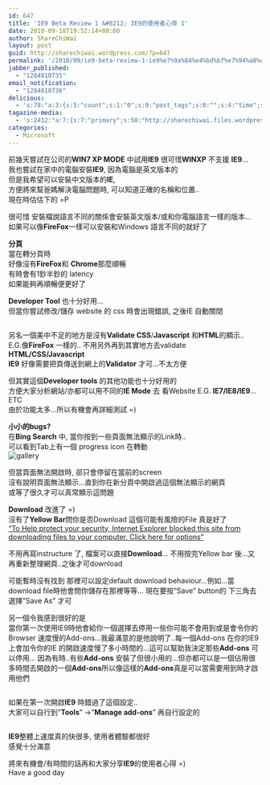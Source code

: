 ```yaml
---
id: 647
title: 'IE9 Beta Review 1 &#8212; IE9的使用者心得 1'
date: 2010-09-18T19:52:14+08:00
author: ShareChiWai
layout: post
guid: http://sharechiwai.wordpress.com/?p=647
permalink: '/2010/09/ie9-beta-review-1-ie9%e7%9a%84%e4%bd%bf%e7%94%a8%e8%80%85%e5%bf%83%e5%be%97-1/'
jabber_published:
  - "1284810735"
email_notification:
  - "1284810736"
delicious:
  - 's:78:"a:3:{s:5:"count";s:1:"0";s:9:"post_tags";s:0:"";s:4:"time";s:10:"1285160346";}";'
tagazine-media:
  - 's:2412:"a:7:{s:7:"primary";s:58:"http://sharechiwai.files.wordpress.com/2010/09/savecss.jpg";s:6:"images";a:8:{s:62:"http://sharechiwai.files.wordpress.com/2010/09/ie9language.jpg";a:6:{s:8:"file_url";s:62:"http://sharechiwai.files.wordpress.com/2010/09/ie9language.jpg";s:5:"width";s:3:"616";s:6:"height";s:3:"183";s:4:"type";s:5:"image";s:4:"area";s:6:"112728";s:9:"file_path";s:0:"";}s:58:"http://sharechiwai.files.wordpress.com/2010/09/savecss.jpg";a:6:{s:8:"file_url";s:58:"http://sharechiwai.files.wordpress.com/2010/09/savecss.jpg";s:5:"width";s:4:"1435";s:6:"height";s:3:"869";s:4:"type";s:5:"image";s:4:"area";s:7:"1247015";s:9:"file_path";s:0:"";}s:57:"http://sharechiwai.files.wordpress.com/2010/09/google.jpg";a:6:{s:8:"file_url";s:57:"http://sharechiwai.files.wordpress.com/2010/09/google.jpg";s:5:"width";s:3:"961";s:6:"height";s:3:"487";s:4:"type";s:5:"image";s:4:"area";s:6:"468007";s:9:"file_path";s:0:"";}s:58:"http://sharechiwai.files.wordpress.com/2010/09/google2.jpg";a:6:{s:8:"file_url";s:58:"http://sharechiwai.files.wordpress.com/2010/09/google2.jpg";s:5:"width";s:3:"961";s:6:"height";s:3:"487";s:4:"type";s:5:"image";s:4:"area";s:6:"468007";s:9:"file_path";s:0:"";}s:58:"http://sharechiwai.files.wordpress.com/2010/09/google3.jpg";a:6:{s:8:"file_url";s:58:"http://sharechiwai.files.wordpress.com/2010/09/google3.jpg";s:5:"width";s:3:"961";s:6:"height";s:3:"487";s:4:"type";s:5:"image";s:4:"area";s:6:"468007";s:9:"file_path";s:0:"";}s:55:"http://sharechiwai.files.wordpress.com/2010/09/save.jpg";a:6:{s:8:"file_url";s:55:"http://sharechiwai.files.wordpress.com/2010/09/save.jpg";s:5:"width";s:3:"943";s:6:"height";s:3:"478";s:4:"type";s:5:"image";s:4:"area";s:6:"450754";s:9:"file_path";s:0:"";}s:66:"http://sharechiwai.files.wordpress.com/2010/09/ie-addesonspeed.jpg";a:6:{s:8:"file_url";s:66:"http://sharechiwai.files.wordpress.com/2010/09/ie-addesonspeed.jpg";s:5:"width";s:3:"560";s:6:"height";s:3:"586";s:4:"type";s:5:"image";s:4:"area";s:6:"328160";s:9:"file_path";s:0:"";}s:57:"http://sharechiwai.files.wordpress.com/2010/09/addons.jpg";a:6:{s:8:"file_url";s:57:"http://sharechiwai.files.wordpress.com/2010/09/addons.jpg";s:5:"width";s:4:"1043";s:6:"height";s:3:"585";s:4:"type";s:5:"image";s:4:"area";s:6:"610155";s:9:"file_path";s:0:"";}}s:6:"videos";a:0:{}s:11:"image_count";s:1:"8";s:6:"author";s:8:"15700447";s:7:"blog_id";s:8:"15180134";s:9:"mod_stamp";s:19:"2010-09-19 08:58:19";}";'
categories:
  - Microsoft
---
```

前幾天嘗試在公司的**WIN7 XP MODE** 中試用**IE9** 很可惜**WINXP** 不支援 **IE9**&#8230;  
我也嘗試在家中的電腦安裝**IE9**, 因為電腦是英文版本的  
但是我希望可以安裝中文版本的**IE**,  
方便將來幫爸媽解決電腦問題時, 可以知道正確的名稱和位置..  
現在時估估下的 =P

很可惜 安裝檔說語言不同的關係會安裝英文版本/或和你電腦語言一樣的版本&#8230;  
[<img title="IE9Language" src="https://i1.wp.com/farm6.static.flickr.com/5144/5687823293_769aec88b7.jpg?w=625" alt="" data-recalc-dims="1" />](https://i1.wp.com/farm6.static.flickr.com/5144/5687823293_769aec88b7.jpg)  
如果可以像**FireFox**一樣可以安裝和Windows 語言不同的就好了

**分頁**  
當在轉分頁時  
好像沒有**FireFox**和 **Chrome**那麼順暢  
有時會有1鈔半鈔的 latency  
如果能夠再順暢便更好了

**Developer Tool** 也十分好用&#8230;  
但當你嘗試修改/儲存 website 的 css 時會出現錯誤, 之後IE 自動關閉

[<img title="SaveCSS" src="https://i1.wp.com/farm6.static.flickr.com/5103/5687827283_809330d306.jpg?w=625" alt="" data-recalc-dims="1" />](https://i1.wp.com/farm6.static.flickr.com/5103/5687827283_809330d306.jpg)

另名一個美中不足的地方是沒有**Validate CSS**/**Javascript** 和**HTML**的顯示..  
E.G.像**FireFox** 一樣的.. 不用另外再到其實地方去validate **HTML/CSS/Javascript**  
**IE9** 好像需要把頁傳送到網上的**Validator** 才可&#8230;不太方便

但其實這個**Developer tools** 的其他功能也十分好用的  
方便大家分析網站/亦都可以用不同的**IE Mode** 去 看Website E.G. **IE7/IE8/IE9**&#8230;ETC  
由於功能太多&#8230;所以有機會再詳細測試 =)

**小小的bugs?**  
在**Bing Search** 中, 當你按到一些頁面無法顯示的Link時..  
可以看到Tab上有一個 progress icon 在轉動  
[<img class="alignnone size-full wp-image-660" title="google" src="https://i1.wp.com/farm6.static.flickr.com/5245/5688392322_3992cd7b7a.jpg?w=625" alt="" data-recalc-dims="1" />](https://i1.wp.com/farm6.static.flickr.com/5245/5688392322_3992cd7b7a.jpg)![](../wp-includes/js/tinymce/plugins/wpgallery/img/t.gif "gallery")

但當頁面無法開啟時, 郤只會停留在當前的screen  
[<img class="alignnone size-full wp-image-659" title="Google2" src="https://i2.wp.com/farm6.static.flickr.com/5030/5688392490_e7677e204a.jpg?w=625" alt="" data-recalc-dims="1" />](https://i2.wp.com/farm6.static.flickr.com/5030/5688392490_e7677e204a.jpg)  
沒有說明頁面無法顯示&#8230;直到你在新分頁中開啟過這個無法顯示的網頁  
或等了很久才可以真常顯示這問題  
[<img class="alignnone size-full wp-image-658" title="Google3" src="https://i2.wp.com/farm6.static.flickr.com/5308/5688392592_3d41ef4559.jpg?w=625" alt="" data-recalc-dims="1" />](https://i2.wp.com/farm6.static.flickr.com/5308/5688392592_3d41ef4559.jpg)

**Download** 改進了 =)  
沒有了**Yellow Bar**問你是否Download 這個可能有風險的File 真是好了  
<a href="http://blog.sharechiwai.com/2010/09/to-help-protect-your-security-internet-explorer-blocked-this-site-from-downloading-files-to-your-computer-click-here-for-options/" target="_blank">&#8220;To Help protect your security, Internet Explorer blocked this site from downloading files to your computer. Click here for options&#8221;</a>

不用再寫instructure 了, 檔案可以直接**Download**&#8230; 不用按完Yellow bar 後&#8230;又再重新整理網頁..之後才可download  
[<img class="alignnone size-full wp-image-652" title="Save" src="https://i0.wp.com/farm6.static.flickr.com/5188/5688396484_bd4c27469d.jpg?w=625" alt="" data-recalc-dims="1" />](https://i0.wp.com/farm6.static.flickr.com/5188/5688396484_bd4c27469d.jpg)

可能暫時沒有找到 那裡可以設定default download behaviour&#8230;例如&#8230;當download file時他會問你儲存在那裡等等&#8230; 現在要按&#8221;Save&#8221; button的 下三角去選擇&#8221;Save As&#8221; 才可

另一個令我感到很好的是  
當你第一次使用IE9時他會給你一個選擇去停用一些你可能不會用到或是會令你的Browser 速度慢的Add-ons&#8230;我最滿意的是他說明了..每一個Add-ons 在你的IE9上會加令你的IE 的開啟速度慢了多小時間的&#8230;這可以幫助我決定那些**Add-ons** 可以停用&#8230; 因為有時..有些**Add-ons** 安裝了但很小用的&#8230;但亦都可以是一個佔用很多時間去開啟的一個**Add-ons**所以像這樣的**Add-ons**真是可以當需要用到時才啟用他們

[<img title="IE AddesOnSpeed" src="https://i0.wp.com/farm6.static.flickr.com/5024/5688392732_9e55c1e060.jpg?w=625" alt="" data-recalc-dims="1" />](https://i0.wp.com/farm6.static.flickr.com/5024/5688392732_9e55c1e060.jpg)

如果在第一次開啟**IE9** 時錯過了這個設定..  
大家可以自行到&#8221;**Tools**&#8221; ->&#8221;**Manage add-ons**&#8221; 再自行設定的

[<img class="alignnone size-full wp-image-653" title="addons" src="https://i2.wp.com/farm6.static.flickr.com/5306/5688388668_f4f7a0380d.jpg?w=625" alt="" data-recalc-dims="1" />](https://i2.wp.com/farm6.static.flickr.com/5306/5688388668_f4f7a0380d.jpg)

**IE9**整體上速度真的快很多, 使用者體驗都很好  
感覺十分滿意

將來有機會/有時間的話再和大家分享**IE9**的使用者心得 =)  
Have a good day